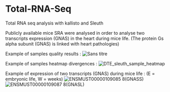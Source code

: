 # Total-RNA-Seq
Total RNA seq analysis with kallisto and Sleuth

Publicly available mice SRA were analysed in order to analyse two transcripts expression (GNAS) in the heart during mice life.
(The protein Gs alpha subunit (GNAS) is linked with heart pathologies)

Example of samples quality results :
![Sans titre](https://github.com/E-Lan17/Total-RNA-Seq/assets/81633998/66264beb-989f-46c7-bbe9-55fd38bb083e)

Example of samples heatmap divergences :
![DTE_sleuth_sample_heatmap](https://github.com/E-Lan17/Total-RNA-Seq/assets/81633998/02af5e02-a77e-491d-ba3a-e558076974c4)

Example of expression of two transcripts (GNAS) during mice life :
(E = embryonic life, W = weeks)
![ENSMUST00000109085 8(GNASS)](https://github.com/E-Lan17/Total-RNA-Seq/assets/81633998/2a428017-800a-4775-a42d-df2b6b9a9ff5)
![ENSMUST00000109087 8(GNASL)](https://github.com/E-Lan17/Total-RNA-Seq/assets/81633998/67e0662d-2b3e-4adc-9f30-017e79afc873)
